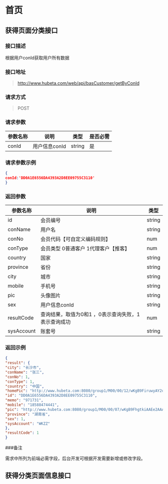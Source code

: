 # 首页

## 获得页面分类接口

### 接口描述

根据用户conId获取用户所有数据

### 接口地址

> http://www.hubeta.com/web/api/basCustomer/getByConId

### 请求方式

> POST

### 请求参数

| 参数名称 |说明 |类型 |是否必需|
| --------- | ------------ | ------ | ----- |
| conId | 用户信息conId |string |是 |

### 请求参数示例

```json
{
conId:'DD0A1E6556DA4393A2D8EE09755C3110'
}
```

### 返回参数

| 参数名称 |说明 |类型 |
| --------- | ------------ | ------ |
| id | 会员编号 |string |
| conName | 用户名 |string |
| conNo | 会员代码【可自定义编码规则】 |num |
| conType | 会员类型 0普通客户 1代理客户【推客】 |num |
| country | 国家 |string |
| province | 省份 |string |
| city | 城市 |string |
| mobile | 手机号 |string |
| pic | 头像图片 |string |
| sex | 用户信息conId |string |
| resultCode | 查询结果，取值为0和1 ，0表示查询失败，1表示查询成功|num
| sysAccount | 账套号 | string

### 返回示例

```json
{
"result": {
"city": "长沙市",
"conName": "张三",
"conNo": 1,
"conType": 1,
"country": "中国",
"homePic": "http://www.hubeta.com:8080/group1/M00/00/12/wKgB9FiruwyAY2qBAAaFB42OxaI144.jpg",
"id": "DD0A1E6556DA4393A2D8EE09755C3110",
"memo": "971731",
"mobile": "18588474441",
"pic": "http://www.hubeta.com:8080/group1/M00/00/07/wKgB9FhgtkiAAEe2AAAFJgnHYyM520.jpg",
"province": "湖南省",
"sex": 1,
"sysAccount": "WKZZ"
},
"resultCode": 1
}
```

###备注

需求中所列为前端必需字段，后台开发可根据开发需要新增或修改字段。

## 获得分类页面信息接口